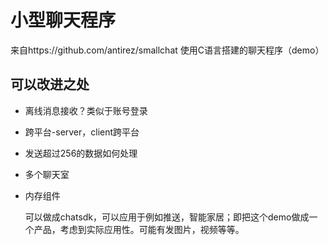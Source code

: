 # 小型聊天程序
来自https://github.com/antirez/smallchat
使用C语言搭建的聊天程序（demo）

## 可以改进之处
* 离线消息接收？类似于账号登录
* 跨平台-server，client跨平台
* 发送超过256的数据如何处理
* 多个聊天室
* 内存组件

  可以做成chatsdk，可以应用于例如推送，智能家居；即把这个demo做成一个产品，考虑到实际应用性。可能有发图片，视频等等。



